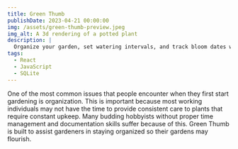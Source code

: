 ```yaml
---
title: Green Thumb
publishDate: 2023-04-21 00:00:00
img: /assets/green-thumb-preview.jpeg
img_alt: A 3d rendering of a potted plant
description: |
  Organize your garden, set watering intervals, and track bloom dates with ease.
tags:
  - React
  - JavaScript
  - SQLite
---
```


One of the most common issues that people encounter when they first start gardening is organization. This is important because most working individuals may not have the time to provide consistent care to plants that require constant upkeep. Many budding hobbyists without proper time management and documentation skills suffer because of this. Green Thumb is built to assist gardeners in staying organized so their gardens may flourish.
